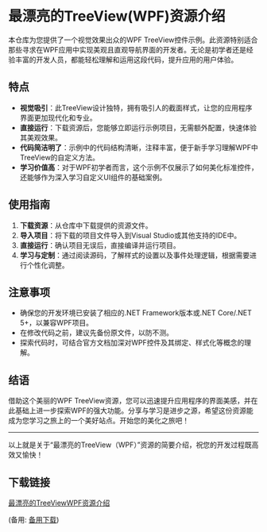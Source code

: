 # 最漂亮的TreeView(WPF)资源介绍

本仓库为您提供了一个视觉效果出众的WPF TreeView控件示例。此资源特别适合那些寻求在WPF应用中实现美观且直观导航界面的开发者。无论是初学者还是经验丰富的开发人员，都能轻松理解和运用这段代码，提升应用的用户体验。

## 特点

- **视觉吸引**：此TreeView设计独特，拥有吸引人的截面样式，让您的应用程序界面更加现代化和专业。
- **直接运行**：下载资源后，您能够立即运行示例项目，无需额外配置，快速体验其美观效果。
- **代码简洁明了**：示例中的代码结构清晰，注释丰富，便于新手学习理解WPF中TreeView的自定义方法。
- **学习价值高**：对于WPF初学者而言，这个示例不仅展示了如何美化标准控件，还能够作为深入学习自定义UI组件的基础案例。

## 使用指南

1. **下载资源**：从仓库中下载提供的资源文件。
2. **导入项目**：将下载的项目文件导入到Visual Studio或其他支持的IDE中。
3. **直接运行**：确认项目无误后，直接编译并运行项目。
4. **学习与定制**：通过阅读源码，了解样式的设置以及事件处理逻辑，根据需要进行个性化调整。

## 注意事项

- 确保您的开发环境已安装了相应的.NET Framework版本或.NET Core/.NET 5+，以兼容WPF项目。
- 在修改代码之前，建议先备份原文件，以防不测。
- 探索代码时，可结合官方文档加深对WPF控件及其绑定、样式化等概念的理解。

## 结语

借助这个美丽的WPF TreeView资源，您可以迅速提升应用程序的界面美感，并在此基础上进一步探索WPF的强大功能。分享与学习是进步之源，希望这份资源能成为您学习之旅上的一个美好站点。开始您的美化之旅吧！

--- 

以上就是关于“最漂亮的TreeView（WPF）”资源的简要介绍，祝您的开发过程既高效又愉快！

## 下载链接
[最漂亮的TreeViewWPF资源介绍](https://pan.quark.cn/s/d31dec5607e9) 

(备用: [备用下载](https://pan.baidu.com/s/1u2BkqGCe8Nj_j27dD6gHfg?pwd=kwls))

